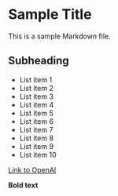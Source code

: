 # Sample Title

This is a sample Markdown file.

## Subheading

- List item 1
- List item 2
- List item 3
- List item 4
- List item 5
- List item 6
- List item 7
- List item 8
- List item 9
- List item 10

[Link to OpenAI](https://www.openai.com)

**Bold text**

